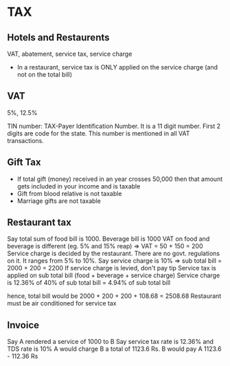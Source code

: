 # TAX

## Hotels and Restaurents

VAT, abatement, service tax, service charge

- In a restaurant, service tax is ONLY applied on the service charge (and not on the total bill)

## VAT

5%, 12.5%

TIN number: TAX-Payer Identification Number. It is a 11 digit number. First 2 digits are code for the state. This number is mentioned in all VAT transactions.

## Gift Tax

- If total gift (money) received in an year crosses 50,000 then that amount gets included in your income and is taxable
- Gift from blood relative is not taxable
- Marriage gifts are not taxable


## Restaurant tax

Say total sum of food bill is 1000. Beverage bill is 1000
VAT on food and beverage is different (eg. 5% and 15% reap)
=> VAT = 50 + 150 = 200
Service charge is decided by the restaurant. There are no govt. regulations on it. It ranges from 5% to 10%. Say service charge is 10%
=> sub total bill = 2000 + 200 = 2200
If service charge is levied, don't pay tip
Service tax is applied on sub total bill (food + beverage + service charge)
Service charge is 12.36% of 40% of sub total bill = 4.94% of sub total bill

hence, total bill would be 2000 + 200 + 200 + 108.68 = 2508.68
Restaurant must be air conditioned for service tax



## Invoice

Say A rendered a service of 1000 to B
Say service tax rate is 12.36% and TDS rate is 10%
A would charge B a total of 1123.6 Rs.
B would pay A 1123.6 - 112.36 Rs

